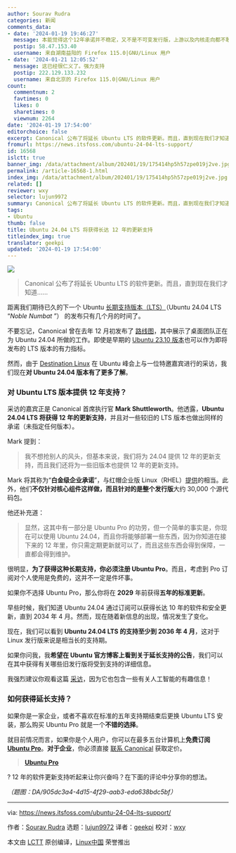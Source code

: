 ```yaml
---
author: Sourav Rudra
categories: 新闻
comments_data:
- date: '2024-01-19 19:46:27'
  message: 本能觉得这个12年承诺并不稳定，又不是不可变发行版，上游以及内核走向都不敢说是确定的。唯一能确定的是官方不缺资金。
  postip: 58.47.153.40
  username: 来自湖南益阳的 Firefox 115.0|GNU/Linux 用户
- date: '2024-01-21 12:05:52'
  message: 这已经很仁义了。强力支持
  postip: 222.129.133.232
  username: 来自北京的 Firefox 115.0|GNU/Linux 用户
count:
  commentnum: 2
  favtimes: 0
  likes: 0
  sharetimes: 0
  viewnum: 2264
date: '2024-01-19 17:54:00'
editorchoice: false
excerpt: Canonical 公布了将延长 Ubuntu LTS 的软件更新。而且，直到现在我们才知道……
fromurl: https://news.itsfoss.com/ubuntu-24-04-lts-support/
id: 16568
islctt: true
banner_img: /data/attachment/album/202401/19/175414hp5h57zpe019j2ve.jpg
permalink: /article-16568-1.html
index_img: /data/attachment/album/202401/19/175414hp5h57zpe019j2ve.jpg.thumb.jpg
related: []
reviewer: wxy
selector: lujun9972
summary: Canonical 公布了将延长 Ubuntu LTS 的软件更新。而且，直到现在我们才知道……
tags:
- Ubuntu
thumb: false
title: Ubuntu 24.04 LTS 将获得长达 12 年的更新支持
titleindex_img: true
translator: geekpi
updated: '2024-01-19 17:54:00'
---
```


![](/data/attachment/album/202401/19/175414hp5h57zpe019j2ve.jpg)



> 
> Canonical 公布了将延长 Ubuntu LTS 的软件更新。而且，直到现在我们才知道……
> 
> 
> 


距离我们期待已久的下一个 Ubuntu [长期支持版本（LTS）](https://itsfoss.com/long-term-support-lts/)（Ubuntu 24.04 LTS “*Noble Numbat* ”） 的发布只有几个月的时间了。


不要忘记，Canonical 曾在去年 12 月初发布了 [路线图](https://discourse.ubuntu.com/t/ubuntu-desktop-24-04-lts-roadmap-highlights/41032)，其中展示了桌面团队正在为 Ubuntu 24.04 所做的工作。即使是早期的 [Ubuntu 23.10 版本](https://news.itsfoss.com/ubuntu-23-10-release/)也可以作为即将发布的 LTS 版本的有力指标。


然而，由于 [Destination Linux](https://www.youtube.com/@DestinationLinux) 在 Ubuntu 峰会上与一位特邀嘉宾进行的采访，我们现在**对 Ubuntu 24.04 版本有了更多了解**。


### 对 Ubuntu LTS 版本提供 12 年支持？


采访的嘉宾正是 Canonical 首席执行官 **Mark Shuttleworth**。他透露，**Ubuntu 24.04 LTS 将获得 12 年的更新支持**，并且对一些较旧的 LTS 版本也做出同样的承诺（未指定任何版本）。






Mark 提到：



> 
> 我不想抢别人的风头，但基本来说，我们将为 24.04 提供 12 年的更新支持，而且我们还将为一些旧版本也提供 12 年的更新支持。
> 
> 
> 


Mark 将其称为“**白金级企业承诺**”，与红帽企业版 Linux（RHEL）[提供](https://access.redhat.com/support/policy/updates/errata)的相当。此外，他们**不仅针对核心组件这样做，而且针对的是整个发行版**大约 30,000 个源代码包。


他还补充道：



> 
> 显然，这其中有一部分是 Ubuntu Pro 的功劳，但一个简单的事实是，你现在可以使用 Ubuntu 24.04，而且你将能够部署一些东西，因为你知道在接下来的 12 年里，你只需定期更新就可以了，而且这些东西会得到保障，一直都会得到维护。
> 
> 
> 


很明显，**为了获得这种长期支持，你必须注册 Ubuntu Pro**。而且，考虑到 Pro 订阅对个人使用是免费的，这并不一定是件坏事。


如果你不选择 Ubuntu Pro，那么你将在 **2029** 年前获得**五年的标准更新**。


早些时候，我们知道 Ubuntu 24.04 通过订阅可以获得长达 10 年的软件和安全更新，直到 2034 年 4 月。然而，现在随着新信息的出现，情况发生了变化。


现在，我们可以看到 **Ubuntu 24.04 LTS 的支持至少到 2036 年 4 月**，这对于 Linux 发行版来说是相当长的支持期。


如果你问我，我**希望在 Ubuntu 官方博客上看到关于延长支持的公告**，我们可以在其中获得有关哪些旧发行版将受到支持的详细信息。


我强烈建议你观看这篇 [采访](https://www.youtube.com/watch?v=zDzkAs0V81U)，因为它也包含一些有关人工智能的有趣信息！


### 如何获得延长支持？


如果你是一家企业，或者不喜欢在标准的五年支持期结束后更换 Ubuntu LTS 安装，那么购买 Ubuntu Pro 就是一个**不错的选择**。


就目前情况而言，如果你是个人用户，你可以在最多五台计算机上**免费订阅 [Ubuntu Pro](https://ubuntu.com/pro)**。**对于企业**，你必须直接 [联系 Canonical](https://ubuntu.com/contact-us/form?product=pro) 获取定价。



> 
> **[Ubuntu Pro](https://ubuntu.com/pro)**
> 
> 
> 


? 12 年的软件更新支持听起来让你兴奋吗？在下面的评论中分享你的想法。


*（题图：DA/905dc3a4-4d15-4f29-aab3-eda638bdc5bf）*




---


via: <https://news.itsfoss.com/ubuntu-24-04-lts-support/>


作者：[Sourav Rudra](https://news.itsfoss.com/author/sourav/) 选题：[lujun9972](https://github.com/lujun9972) 译者：[geekpi](https://github.com/geekpi) 校对：[wxy](https://github.com/wxy)


本文由 [LCTT](https://github.com/LCTT/TranslateProject) 原创编译，[Linux中国](https://linux.cn/) 荣誉推出